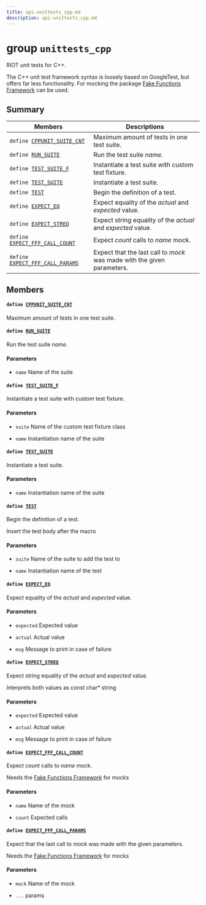 ```yaml
---
title: api-unittests_cpp.md
description: api-unittests_cpp.md
---
```

# group `unittests_cpp` 

RIOT unit tests for C++.

The C++ unit test framework syntax is loosely based on GoogleTest, but offers far less functionality. For mocking the package [Fake Functions Framework](./doc/starlight-docs/src/content/docs/apidoc/api-undefined.md#group__pkg__fff) can be used.

## Summary

 Members                        | Descriptions                                
--------------------------------|---------------------------------------------
`define `[`CPPUNIT_SUITE_CNT`](#group__unittests__cpp_1ga9f3f95cf05499e59ff1a067a3bb86158)            | Maximum amount of tests in one test suite.
`define `[`RUN_SUITE`](#group__unittests__cpp_1gae9f9e059eec3359ec565a80be5232772)            | Run the test suite *name*.
`define `[`TEST_SUITE_F`](#group__unittests__cpp_1ga723dab7c38a17e63879ace89c44dd4b4)            | Instantiate a test suite with custom test fixture.
`define `[`TEST_SUITE`](#group__unittests__cpp_1ga1dcc30e04987b50d0b98ad113ef0e6fc)            | Instantiate a test suite.
`define `[`TEST`](#group__unittests__cpp_1ga01650a6a471983b296a562fb062bc912)            | Begin the definition of a test.
`define `[`EXPECT_EQ`](#group__unittests__cpp_1gafece6bde0bafb94b691224f0c830194d)            | Expect equality of the *actual* and *expected* value.
`define `[`EXPECT_STREQ`](#group__unittests__cpp_1ga06375af4606f3023b0beb4f36a29bb0d)            | Expect string equality of the *actual* and *expected* value.
`define `[`EXPECT_FFF_CALL_COUNT`](#group__unittests__cpp_1gadd13aac90ef676376e2c51516e560d9c)            | Expect *count* calls to *name* mock.
`define `[`EXPECT_FFF_CALL_PARAMS`](#group__unittests__cpp_1ga28268ce2e2f4075da6cd1ce694a0d68a)            | Expect that the last call to *mock* was made with the given parameters.

## Members

#### `define `[`CPPUNIT_SUITE_CNT`](#group__unittests__cpp_1ga9f3f95cf05499e59ff1a067a3bb86158) 

Maximum amount of tests in one test suite.

#### `define `[`RUN_SUITE`](#group__unittests__cpp_1gae9f9e059eec3359ec565a80be5232772) 

Run the test suite *name*.

#### Parameters
* `name` Name of the suite

#### `define `[`TEST_SUITE_F`](#group__unittests__cpp_1ga723dab7c38a17e63879ace89c44dd4b4) 

Instantiate a test suite with custom test fixture.

#### Parameters
* `suite` Name of the custom test fixture class 

* `name` Instantiation name of the suite

#### `define `[`TEST_SUITE`](#group__unittests__cpp_1ga1dcc30e04987b50d0b98ad113ef0e6fc) 

Instantiate a test suite.

#### Parameters
* `name` Instantiation name of the suite

#### `define `[`TEST`](#group__unittests__cpp_1ga01650a6a471983b296a562fb062bc912) 

Begin the definition of a test.

Insert the test body after the macro

#### Parameters
* `suite` Name of the suite to add the test to 

* `name` Instantiation name of the test

#### `define `[`EXPECT_EQ`](#group__unittests__cpp_1gafece6bde0bafb94b691224f0c830194d) 

Expect equality of the *actual* and *expected* value.

#### Parameters
* `expected` Expected value 

* `actual` Actual value 

* `msg` Message to print in case of failure

#### `define `[`EXPECT_STREQ`](#group__unittests__cpp_1ga06375af4606f3023b0beb4f36a29bb0d) 

Expect string equality of the *actual* and *expected* value.

Interprets both values as const char* string

#### Parameters
* `expected` Expected value 

* `actual` Actual value 

* `msg` Message to print in case of failure

#### `define `[`EXPECT_FFF_CALL_COUNT`](#group__unittests__cpp_1gadd13aac90ef676376e2c51516e560d9c) 

Expect *count* calls to *name* mock.

Needs the [Fake Functions Framework](./doc/starlight-docs/src/content/docs/apidoc/api-undefined.md#group__pkg__fff) for mocks

#### Parameters
* `name` Name of the mock 

* `count` Expected calls

#### `define `[`EXPECT_FFF_CALL_PARAMS`](#group__unittests__cpp_1ga28268ce2e2f4075da6cd1ce694a0d68a) 

Expect that the last call to *mock* was made with the given parameters.

Needs the [Fake Functions Framework](./doc/starlight-docs/src/content/docs/apidoc/api-undefined.md#group__pkg__fff) for mocks

#### Parameters
* `mock` Name of the mock 

* `...` params


